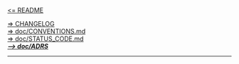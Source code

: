 [<= README](/README.md) <br>

[=> CHANGELOG](/CHANGELOG.md) <br>
[=> doc/CONVENTIONS.md](/doc/CONVENTIONS.md) <br>
[=> doc/STATUS_CODE.md](/doc/STATUS_CODE.md) <br>
_**[--> doc/ADRS](/doc/adrs)**_ <br>

----
